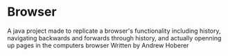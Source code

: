 # Browser
A java project made to replicate a browser's functionality including history, navigating backwards and forwards through history, and actually openning up pages in the computers browser
Written by Andrew Hoberer
